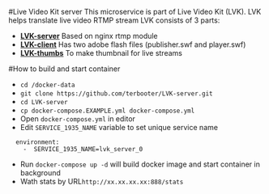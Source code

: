 #Live Video Kit server
This microservice is part of Live Video Kit (LVK).
LVK helps translate live video RTMP stream
LVK consists of 3 parts:
* [**LVK-server**](https://github.com/terbooter/LVK-server) Based on nginx rtmp module
* [**LVK-client**](https://github.com/terbooter/LVK-client) Has two adobe flash files (publisher.swf and player.swf)
* [**LVK-thumbs**](https://github.com/terbooter/LVK-thumbs) To make thumbnail for live streams


#How to build and start container
* `cd /docker-data`
* `git clone https://github.com/terbooter/LVK-server.git`
* `cd LVK-server`
* `cp docker-compose.EXAMPLE.yml docker-compose.yml`
* Open `docker-compose.yml` in editor
* Edit `SERVICE_1935_NAME` variable to set unique service name
```
  environment:
    -  SERVICE_1935_NAME=lvk_server_0
```
* Run `docker-compose up -d` will build docker image and start container in background
* Wath stats by URL`http://xx.xx.xx.xx:888/stats`